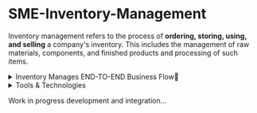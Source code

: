 # SME-Inventory-Management
Inventory management refers to the process of **ordering, storing, using, and selling** a company's inventory.
This includes the management of raw materials, components, and finished products and processing of such items.

<!-- Summary start -->
<details>
  <summary>
  Inventory Manages END-TO-END Business Flow🔽
  </summary>

1. Business Product's Management
2. Business Supplier's Management
3. Customer's Management
4. Product Sales Management
5. Product Return Management
6. Product Buy/Purchase Management
7. Business Expense Management
8. Product Stock Management
9. Business Profit-Loss-Growth
10. And More...

</details>

<details>
  <summary>
  Tools & Technologies 
  </summary>

### Core
1. Python 
2. Django
3. Django REST Framework
4. Postgres
### Testing and Linting
1. pytest
2. Coverage.py
3. Flake8
4. Black
5. isort

### Services
1. Docker
2. Github
3. Github Actions
4. Heroku

</details>
<!-- Summary end -->

Work in progress development and integration...
